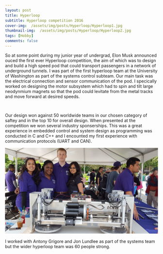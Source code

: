 ```yaml
---
layout: post
title: Hyperloop
subtitle: Hyperloop competition 2016
cover-img:  /assets/img/posts/Hyperloop/Hyperloop1.jpg
thumbnail-img:  /assets/img/posts/Hyperloop/Hyperloop2.jpg
tags: [Hobby]
comments: false
---
```


So at some point during my junior year of undergrad, Elon Musk announced ouced the first ever Hyperloop competition, the aim of which was to design and build a high speed pod that could transport passengers in a network of underground tunnels. I was part of the first hyperloop team at the University of Washington as part of the systems control subteam. Our main task was the electrical connection and sensor communication of the pod. I specically worked on designing the motor subsystem which had to spin and tilt large neodynmium magnets so that the pod could levitate from the metal tracks and move forward at desired speeds. 

<img src="/assets/img/posts/Hyperloop/Hyperloop1.jpg" alt="">

Our design won against 50 worldwide teams in our chosen category of saftey and in the top 10 for overall design. When presented at the competition we won several industry sponserships. This was a great experience in embedded control and system design as programming was conducted in C and C++ and I encounted my first experience with communication protocols (UART and CAN). 

<img src="/assets/img/posts/Hyperloop/Hyperloop3.jpg" alt="">

I worked with Antony Grigore and Jon Lundlee as part of the systems team but the wider hyperloop team was 60 people strong. 
